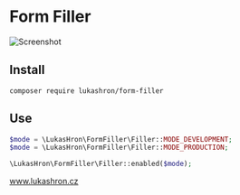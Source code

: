 # Form Filler

![Screenshot](https://www.lukashron.cz/media/files/form-filler.png)

## Install
```
composer require lukashron/form-filler
```

## Use

```php
$mode = \LukasHron\FormFiller\Filler::MODE_DEVELOPMENT;
$mode = \LukasHron\FormFiller\Filler::MODE_PRODUCTION;

\LukasHron\FormFiller\Filler::enabled($mode);
```

www.lukashron.cz